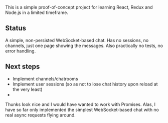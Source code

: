 This is a simple proof-of-concept project for learning React, Redux and Node.js in a limited timeframe.

## Status

A simple, non-persisted WebSocket-based chat. Has no sessions, no channels, just one page showing the messages. Also practically no tests, no error handling.

## Next steps

* Implement channels/chatrooms
* Implement user sessions (so as not to lose chat history upon reload at the very least)
* 

Thunks look nice and I would have wanted to work with Promises. Alas, I have so far only implemented the simplest WebSocket-based chat with no real async requests flying around.
